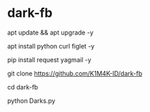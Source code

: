 # dark-fb
apt update && apt upgrade -y

apt install python curl figlet -y

pip install request yagmail -y

git clone https://github.com/K1M4K-ID/dark-fb

cd dark-fb

python Darks.py
